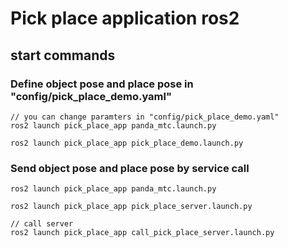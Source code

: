 # Pick place application ros2

## start commands
### Define object pose and place pose in "config/pick_place_demo.yaml"
```
// you can change paramters in "config/pick_place_demo.yaml"
ros2 launch pick_place_app panda_mtc.launch.py

ros2 launch pick_place_app pick_place_demo.launch.py
```

### Send object pose and place pose by service call
```
ros2 launch pick_place_app panda_mtc.launch.py

ros2 launch pick_place_app pick_place_server.launch.py

// call server
ros2 launch pick_place_app call_pick_place_server.launch.py
```
